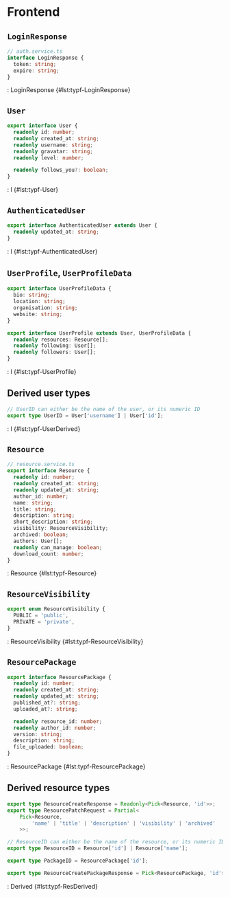 # Frontend

## `LoginResponse`

```ts
// auth.service.ts
interface LoginResponse {
  token: string;
  expire: string;
}
```

: LoginResponse {#lst:typf-LoginResponse}

## `User`

```ts
export interface User {
  readonly id: number;
  readonly created_at: string;
  readonly username: string;
  readonly gravatar: string;
  readonly level: number;

  readonly follows_you?: boolean;
}
```

: l {#lst:typf-User}

## `AuthenticatedUser`

```ts
export interface AuthenticatedUser extends User {
  readonly updated_at: string;
}
```

: l {#lst:typf-AuthenticatedUser}

## `UserProfile`, `UserProfileData`

```ts
export interface UserProfileData {
  bio: string;
  location: string;
  organisation: string;
  website: string;
}

export interface UserProfile extends User, UserProfileData {
  readonly resources: Resource[];
  readonly following: User[];
  readonly followers: User[];
}
```

: l {#lst:typf-UserProfile}

## Derived user types

```ts
// UserID can either be the name of the user, or its numeric ID
export type UserID = User['username'] | User['id'];
```

: l {#lst:typf-UserDerived}

## `Resource`

```ts
// resource.service.ts
export interface Resource {
  readonly id: number;
  readonly created_at: string;
  readonly updated_at: string;
  author_id: number;
  name: string;
  title: string;
  description: string;
  short_description: string;
  visibility: ResourceVisibility;
  archived: boolean;
  authors: User[];
  readonly can_manage: boolean;
  download_count: number;
}
```

: Resource {#lst:typf-Resource}

## `ResourceVisibility`

```ts
export enum ResourceVisibility {
  PUBLIC = 'public',
  PRIVATE = 'private',
}
```

: ResourceVisibility {#lst:typf-ResourceVisibility}

## `ResourcePackage`

```ts
export interface ResourcePackage {
  readonly id: number;
  readonly created_at: string;
  readonly updated_at: string;
  published_at?: string;
  uploaded_at?: string;

  readonly resource_id: number;
  readonly author_id: number;
  version: string;
  description: string;
  file_uploaded: boolean;
}
```

: ResourcePackage {#lst:typf-ResourcePackage}

## Derived resource types

```ts
export type ResourceCreateResponse = Readonly<Pick<Resource, 'id'>>;
export type ResourcePatchRequest = Partial<
	Pick<Resource,
		'name' | 'title' | 'description' | 'visibility' | 'archived'
	>>;

// ResourceID can either be the name of the resource, or its numeric ID
export type ResourceID = Resource['id'] | Resource['name'];

export type PackageID = ResourcePackage['id'];

export type ResourceCreatePackageResponse = Pick<ResourcePackage, 'id'>;
```

: Derived {#lst:typf-ResDerived}
